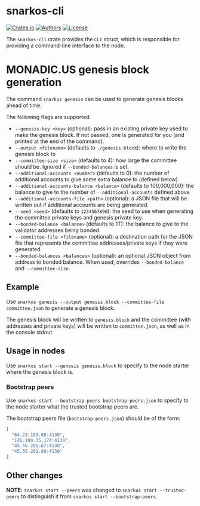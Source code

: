 # snarkos-cli

[![Crates.io](https://img.shields.io/crates/v/snarkos-cli.svg?color=neon)](https://crates.io/crates/snarkos-cli)
[![Authors](https://img.shields.io/badge/authors-Aleo-orange.svg)](https://aleo.org)
[![License](https://img.shields.io/badge/License-Apache%202.0-blue.svg)](./LICENSE.md)

The `snarkos-cli` crate provides the `CLI` struct, which is responsible for
providing a command-line interface to the node.

# MONADIC.US genesis block generation

The command `snarkos genesis` can be used to generate genesis blocks ahead of
time.

The following flags are supported:

- `--genesis-key <key>` (optional): pass in an existing private key used to make
  the genesis block. If not passed, one is generated for you (and printed at the
  end of the command).
- `--output <filename>` (defaults to `./genesis.block`): where to write the
  genesis block to
- `--committee-size <size>` (defaults to 4): how large the committee should be.
  Ignored if `--bonded-balances` is set.
- `--additional-accounts <number>` (defaults to 0): the number of additional
  accounts to give some extra balance to (defined below)
- `--additional-accounts-balance <balance>` (defaults to 100,000,000): the
  balance to give to the number of `--additional-accounts` defined above
- `--additional-accounts-file <path>` (optional): a JSON file that will be
  written out if additional accounts are being generated.
- `--seed <seed>` (defaults to `1234567890`): the seed to use when generating
  the committee private keys and genesis private key.
- `--bonded-balance <balance>` (defaults to 1T): the balance to give to the
  validator addresses being bonded.
- `--committee-file <filename>` (optional): a destination path for the JSON file
  that represents the committee addresses/private keys if they were generated.
- `--bonded-balances <balances>` (optional): an optional JSON object from
  address to bonded balance. When used, overrides `--bonded-balance` and
  `--committee-size`.

## Example

Use `snarkos genesis --output genesis.block --committee-file committee.json` to
generate a genesis block.

The genesis block will be written to `genesis.block` and the committee (with
addresses and private keys) will be written to `committee.json`, as well as in
the console stdout.

## Usage in nodes

Use `snarkos start --genesis genesis.block` to specify to the node starter where
the genesis block is.

### Bootstrap peers

Use `snarkos start --bootstrap-peers bootstrap-peers.json` to specify to the
node starter what the trusted bootstrap peers are.

The bootstrap peers file (`bootstrap-peers.json`) should be of the form:

```json
[
  "64.23.169.88:4130",
  "146.190.35.174:4130",
  "45.55.201.67:4130",
  "45.55.201.80:4130"
]
```

## Other changes

**NOTE:** `snarkos start --peers` was changed to `snarkos start --trusted-peers`
to distinguish it from `snarkos start --bootstrap-peers`.

